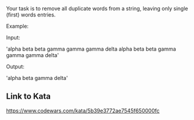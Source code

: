 Your task is to remove all duplicate words from a string, leaving only single (first) words entries.

Example:

Input:

'alpha beta beta gamma gamma gamma delta alpha beta beta gamma gamma gamma delta'

Output:

'alpha beta gamma delta'

## Link to Kata
https://www.codewars.com/kata/5b39e3772ae7545f650000fc